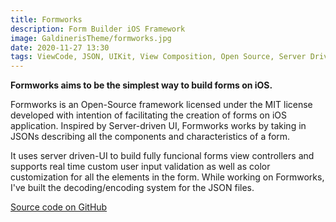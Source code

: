```yaml
---
title: Formworks
description: Form Builder iOS Framework
image: GaldinerisTheme/formworks.jpg
date: 2020-11-27 13:30
tags: ViewCode, JSON, UIKit, View Composition, Open Source, Server Driven UI, iOS
---
```


**Formworks aims to be the simplest way to build forms on iOS.**

Formworks is an Open-Source framework licensed under the MIT license developed with intention of facilitating the creation of forms on iOS application. Inspired by Server-driven UI, Formworks works by taking in JSONs describing all the components and characteristics of a form.

It uses server driven-UI to build fully funcional forms view controllers and supports real time custom user input validation as well as color customization for all the elements in the form. While working on Formworks, I've built the decoding/encoding system for the JSON files.

[Source code on GitHub](https://github.com/MyFormworks/Formworks)
